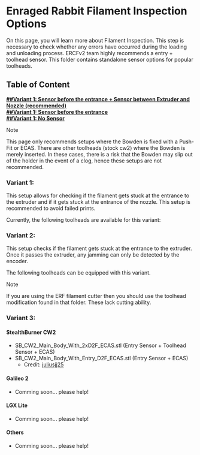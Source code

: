 # Enraged Rabbit Filament Inspection Options
On this page, you will learn more about Filament Inspection. This step is necessary to check whether any errors have occurred during the loading and unloading process. 
ERCFv2 team highly recommends a entry + toolhead sensor. This folder contains standalone sensor options for popular toolheads.


## Table of Content
**[##Variant 1: Sensor before the entrance + Sensor between Extruder and Nozzle (recommended)](#Variant-1)**<br>
**[##Variant 1: Sensor before the entrance ](#Variant-2)**<br>
**[##Variant 1: No Sensor](#Variant-3)**<br>

> [!NOTE]
> This page only recommends setups where the Bowden is fixed with a Push-Fit or ECAS. There are other toolheads (stock cw2) where the Bowden is merely inserted. In these cases, there is a risk that the Bowden may slip out of the holder in the event of a clog, hence these setups are not recommended.

### Variant 1: 
This setup allows for checking if the filament gets stuck at the entrance to the extruder and if it gets stuck at the entrance of the nozzle. This setup is recommended to avoid failed prints.

Currently, the following toolheads are available for this variant:

### Variant 2: 
This setup checks if the filament gets stuck at the entrance to the extruder. Once it passes the extruder, any jamming can only be detected by the encoder.

The following toolheads can be equipped with this variant.

> [!NOTE]  
> If you are using the ERF filament cutter then you should use the toolhead modification found in that folder. These lack cutting ability.


### Variant 3: 


#### StealthBurner CW2
- SB_CW2_Main_Body_With_2xD2F_ECAS.stl (Entry Sensor + Toolhead Sensor + ECAS)
- SB_CW2_Main_Body_With_Entry_D2F_ECAS.stl (Entry Sensor + ECAS)
  - Credit: [juliusjj25](https://github.com/juliusjj25)

#### Galileo 2
- Comming soon... please help!

#### LGX Lite
- Comming soon... please help!

#### Others
- Comming soon... please help!
